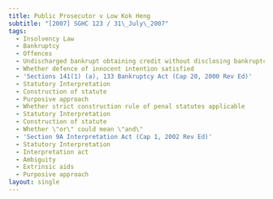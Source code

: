 ```yaml
---
title: Public Prosecutor v Low Kok Heng
subtitle: "[2007] SGHC 123 / 31\_July\_2007"
tags:
  - Insolvency Law
  - Bankruptcy
  - Offences
  - Undischarged bankrupt obtaining credit without disclosing bankruptcy status
  - Whether defence of innocent intention satisfied
  - 'Sections 141(1) (a), 133 Bankruptcy Act (Cap 20, 2000 Rev Ed)'
  - Statutory Interpretation
  - Construction of statute
  - Purposive approach
  - Whether strict construction rule of penal statutes applicable
  - Statutory Interpretation
  - Construction of statute
  - Whether \"or\" could mean \"and\"
  - 'Section 9A Interpretation Act (Cap 1, 2002 Rev Ed)'
  - Statutory Interpretation
  - Interpretation act
  - Ambiguity
  - Extrinsic aids
  - Purposive approach
layout: single
---
```


